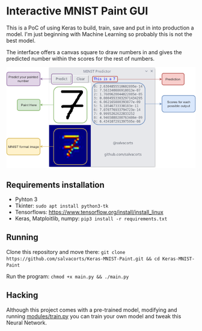 # Interactive MNIST Paint GUI

This is a PoC of using Keras to build, train, save and put in into production a model.
I'm just beginning with Machine Learning so probably this is not the best model.

The interface offers a canvas square to draw numbers in and gives the predicted number within the scores for the rest of numbers.

![GUI](images/gui.png)


## Requirements installation
- Pyhton 3
- Tkinter: `sudo apt install python3-tk`
- Tensorflows: https://www.tensorflow.org/install/install_linux
- Keras, Matploitlib, numpy: `pip3 install -r requirements.txt`


## Running
Clone this repository and move there:
`git clone https://github.com/salvacorts/Keras-MNIST-Paint.git && cd Keras-MNIST-Paint`

Run the program:
`chmod +x main.py && ./main.py`


## Hacking
Although this project comes with a pre-trained model, modifying and running [modules/train.py](https://github.com/salvacorts/Keras-MNIST-Paint/blob/master/modules/train.py) you can train your own model and tweak this Neural Network.
